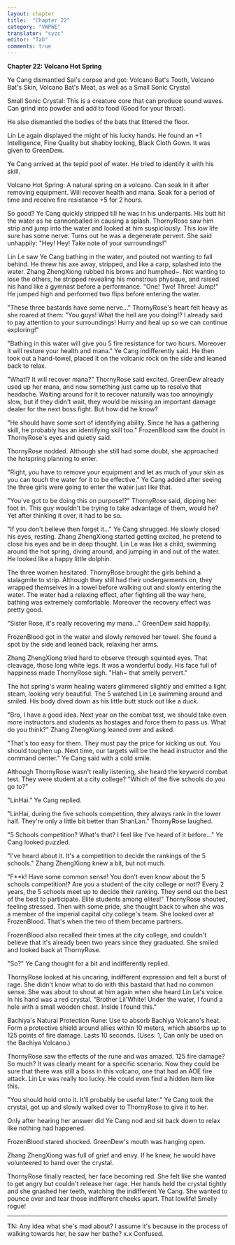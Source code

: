 ```yaml
---
layout: chapter
title:  "Chapter 22"
category: "VWPWE"
translator: "syzc"
editor: "Tab"
comments: true
---
```


**Chapter 22: Volcano Hot Spring**
 
Ye Cang dismantled Sai's corpse and got: Volcano Bat's Tooth, Volcano Bat's Skin, Volcano Bat's Meat, as well as a Small Sonic Crystal
 
Small Sonic Crystal: This is a creature core that can produce sound waves. Can grind into powder and add to food (Good for your throat).
 
He also dismantled the bodies of the bats that littered the floor.
 
Lin Le again displayed the might of his lucky hands. He found an +1 Intelligence, Fine Quality but shabby looking, Black Cloth Gown. It was given to GreenDew.
 
Ye Cang arrived at the tepid pool of water. He tried to identify it with his skill.
 
Volcano Hot Spring: A natural spring on a volcano. Can soak in it after removing equipment. Will recover health and mana. Soak for a period of time and receive fire resistance +5 for 2 hours.
 
So good? Ye Cang quickly stripped till he was in his underpants. His butt hit the water as he cannonballed in causing a splash. ThornyRose saw him strip and jump into the water and looked at him suspiciously. This low life sure has some nerve. Turns out he was a degenerate pervert. She said unhappily: "Hey! Hey! Take note of your surroundings!"
 
Lin Le saw Ye Cang bathing in the water, and pouted not wanting to fall behind. He threw his axe away, stripped, and like a carp, splashed into the water. Zhang ZhengXiong rubbed his brows and humphed~. Not wanting to lose the others, he stripped revealing his monstrous physique, and raised his hand like a gymnast before a performance. "One! Two! Three! Jump!" He jumped high and performed two flips before entering the water.
 
"These three bastards have some nerve..." ThornyRose's heart felt heavy as she roared at them: "You guys! What the hell are you doing!? I already said to pay attention to your surroundings! Hurry and heal up so we can continue exploring!"
 
"Bathing in this water will give you 5 fire resistance for two hours. Moreover it will restore your health and mana." Ye Cang indifferently said. He then took out a hand-towel, placed it on the volcanic rock on the side and leaned back to relax. 
 
"What!? It will recover mana?" ThornyRose said excited. GreenDew already used up her mana, and now something just came up to resolve that headache. Waiting around for it to recover naturally was too annoyingly slow, but if they didn't wait, they would be missing an important damage dealer for the next boss fight. But how did he know?
 
"He should have some sort of identifying ability. Since he has a gathering skill, he probably has an identifying skill too." FrozenBlood saw the doubt in ThornyRose's eyes and quietly said.
 
ThornyRose nodded. Although she still had some doubt, she approached the hotspring planning to enter.
 
"Right, you have to remove your equipment and let as much of your skin as you can touch the water for it to be effective." Ye Cang added after seeing the three girls were going to enter the water just like that.
 
"You've got to be doing this on purpose!?" ThornyRose said, dipping her foot in. This guy wouldn't be trying to take advantage of them, would he? Yet after thinking it over, it had to be so.
 
"If you don't believe then forget it..." Ye Cang shrugged. He slowly closed his eyes, resting. Zhang ZhengXiong started getting excited, he pretend to close his eyes and be in deep thought. Lin Le was like a child, swimming around the hot spring, diving around, and jumping in and out of the water. He looked like a happy little dolphin.
 
The three women hesitated. ThornyRose brought the girls behind a stalagmite to strip. Although they still had their undergarments on, they wrapped themselves in a towel before walking out and slowly entering the water. The water had a relaxing effect, after fighting all the way here, bathing was extremely comfortable. Moreover the recovery effect was pretty good. 
 
"Sister Rose, it's really recovering my mana..." GreenDew said happily.
 
FrozenBlood got in the water and slowly removed her towel. She found a spot by the side and leaned back, relaxing her arms.
 
Zhang ZhengXiong tried hard to observe through squinted eyes. That cleavage, those long white legs. It was a wonderful body. His face full of happiness made ThornyRose sigh. "Hah~ that smelly pervert."
 
The hot spring's warm healing waters glimmered slightly and emitted a light steam, looking very beautiful. The 5 watched Lin Le swimming around and smiled. His body dived down as his little butt stuck out like a duck.
 
"Bro, I have a good idea. Next year on the combat test, we should take even more instructors and students as hostages and force them to pass us. What do you think?" Zhang ZhengXiong leaned over and asked. 
 
"That's too easy for them. They must pay the price for kicking us out. You should toughen up. Next time, our targets will be the head instructor and the command center." Ye Cang said with a cold smile. 
 
Although ThornyRose wasn't really listening, she heard the keyword combat test. They were student at a city college? "Which of the five schools do you go to?"
 
"LinHai." Ye Cang replied.
 
"LinHai, during the five schools competition, they always rank in the lower half. They're only a little bit better than ShanLan." ThornyRose laughed.
 
"5 Schools competition? What's that? I feel like I've heard of it before..." Ye Cang looked puzzled.
 
"I've heard about it. It's a competition to decide the rankings of the 5 schools." Zhang ZhengXiong knew a bit, but not much.
 
"F\*\*k! Have some common sense! You don't even know about the 5 schools competition!? Are you a student of the city college or not!? Every 2 years, the 5 schools meet up to decide their ranking. They send out the best of the best to participate. Elite students among elites!" ThornyRose shouted, feeling stressed. Then with some pride, she thought back to when she was a member of the imperial capital city college's team. She looked over at FrozenBlood. That's when the two of them became partners.
 
FrozenBlood also recalled their times at the city college, and couldn't believe that it's already been two years since they graduated. She smiled and looked back at ThornyRose.
 
"So?" Ye Cang thought for a bit and indifferently replied.
 
ThornyRose looked at his uncaring, indifferent expression and felt a burst of rage. She didn't know what to do with this bastard that had no common sense. She was about to shout at him again when she heard Lin Le's voice. In his hand was a red crystal. "Brother Lil'White! Under the water, I found a hole with a small wooden chest. Inside I found this." 
 
Bachiya's Natural Protection Rune: Use to absorb Bachiya Volcano's heat. Form a protective shield around allies within 10 meters, which absorbs up to 125 points of fire damage. Lasts 10 seconds. (Uses: 1, Can only be used on the Bachiya Volcano.)
 
ThornyRose saw the effects of the rune and was amazed. 125 fire damage? So much? It was clearly meant for a specific scenario. Now they could be sure that there was still a boss in this volcano, one that had an AOE fire attack. Lin Le was really too lucky. He could even find a hidden item like this.
 
"You should hold onto it. It'll probably be useful later."  Ye Cang took the crystal, got up and slowly walked over to ThornyRose to give it to her. 
 
Only after hearing her answer did Ye Cang nod and sit back down to relax like nothing had happened. 
 
FrozenBlood stared shocked. GreenDew's mouth was hanging open. 
 
Zhang ZhengXiong was full of grief and envy. If he knew, he would have volunteered to hand over the crystal.
 
ThornyRose finally reacted, her face becoming red. She felt like she wanted to get angry but couldn't release her rage. Her hands held the crystal tightly and she gnashed her teeth, watching the indifferent Ye Cang. She wanted to pounce over and tear those indifferent cheeks apart.  That lowlife! Smelly rogue!

---

TN: Any idea what she's mad about? I assume it's because in the process of walking towards her, he saw her bathe? x.x Confused.